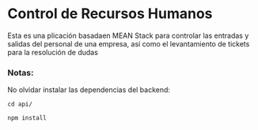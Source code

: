 # Control de Recursos Humanos

Esta es una plicación basadaen MEAN Stack para controlar las entradas y salidas del personal de una empresa, así como el levantamiento de tickets para la resolución de dudas

### Notas:

No olvidar instalar las dependencias del backend:

```
cd api/
```

```
npm install
```